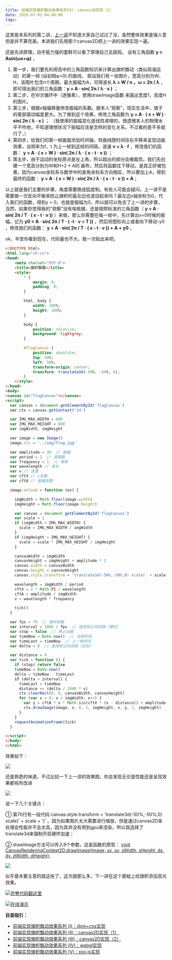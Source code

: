 ```yaml
---
title: 前端实现旗帜飘动效果系列(Ⅱ)：canvas2D实现（1）
date: 2018-07-03 04:40:00
tags:
---
```


这里是本系列的第二讲，[上一讲](https://my.oschina.net/codingDog/blog/1839097)不知道大家自己试过了没，虽然整体效果差强人意但是并不算完美。本讲我们先用那个canvas2D把上一讲的效果实现一遍。

还是先讲原理，动手能力强的童鞋可以看了原理自己去鼓捣。
设有三角函数 **y = Asin(ωx+φ)** ，

1. 第一步，我们要先利用高中的三角函数知识来计算出旗帜飘动（类似简谐运动）的第一帧 (设初相φ=0) 的曲线，
   假设我们有一张图片，宽高分别为W、H，该图片包含n个周期，最大振幅为A，可得波长 **λ = W / n ，ω = 2π / λ** ，即可得出我们的三角函数：**y = A · sin( 2π / λ · x )** ；
2. 第二步，在W次循环中（逐像素），使用drawImage函数 来画出宽度1，高度H 的图片。<!-- more -->
3. 第三步，根据x轴偏移量修改振幅的系数。据本人“观察”，现实生活中，旗子的尾部摆动幅度更大。为了做到这个效果，修改三角函数为 **y = A · ( x ÷ W ) · sin( 2π / λ · x )** ；
   （我使用的振幅变化是线性递增的，很遗憾本人的物理水平不咋地，不知道理想状况下振幅应该是怎样的变化关系，不过看的差不多就行了，）
4. 第四步，给我们的第一帧画面添加时间轴，将曲线随时间往右平移来呈现动画效果，设频率为f，t 为上一帧到这帧的间隔，波速 **v = λ · f** ，修改我们的函数： **y = A · ( x ÷ W ) · sin( 2π / λ · ( x - t · v ))** ；
5. 第五步，由于运动的坐标原点是左上角，所以超出的部分会被裁剪。我们先创建一个宽高分别为W和H+2 * A的 画布，然后将函数往下移动，是其正好被包裹，因为canvas坐标系与数学中的直角坐标系方向相反，所以要加上A，得到最终的函数： **y = A · ( x ÷ W ) · sin( 2π / λ · ( x - t · v )) + A**；

以上就是我们主要的步骤，角度需要换成弧度制。有些人可能会疑问，上一讲不是需要做一次反向平衡来防止旗帜的最左边也波动起来吗？最左边x轴坐标为0，代入我们的函数，得到y = 0，也就是振幅为0，所以就可以免去了上一讲的步骤，当然，如果你觉得我的“观察”没有啥依据，还是按照标准的三角函数（ **y = A · sin( 2π / T · ( x - t · v ))** ）来做，那么你需要在每一帧中，先计算出x=0时候的振幅，记为 **y0 =  A  · sin( 2π / T · ( -t · v ÷ T ))** ，然后将图形向上或者向下移动-y0 ，修改我们的函数： **y = A · sin( 2π / T · ( x - t · v )) + A  + y0** 。


ok，辛苦你看到现在，代码量也不大，我一次贴出来吧。

```html
<!DOCTYPE html>
<html lang="zh-cn">
<head>
    <meta charset="UTF-8">
    <title>旗帜飘飘</title>
    <style>
        * {
            margin: 0;
            padding: 0;
        }

        html, body {
            width: 100%;
            height: 100%;
        }

        body {
            position: relative;
            background: lightgrey;
        }

        #flagCanvas {
            position: absolute;
            top: 50%;
            left: 50%;
            transform-origin: center;
            transform: translate3d(-50%, -50%, 0);
        }
    </style>
</head>
<body>
<canvas id="flagCanvas"></canvas>
<script>
  var canvas = document.getElementById('flagCanvas')
  var ctx = canvas.getContext('2d')

  var IMG_MAX_WIDTH = 600
  var IMG_MAX_HEIGHT = 600
  var imgWidth, imgHeight

  var image = new Image()
  image.src = '../img/flag.jpg'

  var amplitude = 30  // 振幅
  var period = 2  // 周期数
  var frequency = 1  // 频率
  var wavelength // 波长
  var v // 波速
  var cftX // x系数
  var cftA // 振幅系数

  image.onload = function (ev) {

    imgWidth = Math.floor(image.width)
    imgHeight = Math.floor(image.height)

    var canvas = document.getElementById('flagCanvas')
    var scale = 1
    if (imgWidth > IMG_MAX_WIDTH) {
      scale = IMG_MAX_WIDTH / imgWidth
    }
    if (imgHeight > IMG_MAX_HEIGHT) {
      scale = scale * IMG_MAX_HEIGHT / imgHeight
    }

    canvasWidth = imgWidth
    canvasHeight = imgHeight + amplitude * 2
    canvas.width = canvasWidth
    canvas.height = canvasHeight
    canvas.style.transform = 'translate3d(-50%,-50%,0) scale(' + scale + ')'

    wavelength = imgWidth / period
    cftX = 2 * Math.PI / wavelength
    cftA = amplitude / imgWidth
    v = wavelength * frequency

    tick()
  }

  var fps = 70  // 每秒帧数
  var interval = 1000 / fps  // 连续帧之间间隔（理论）
  var stop = false  // 停止动画
  var timeNow = Date.now()  // 当前时间
  var timeLast = timeNow  // 上一帧时间
  var delta = 0  // 连续帧之间间隔（实际）

  var distance = 0
  var tick = function () {
    if (stop) return false
    timeNow = Date.now()
    delta = timeNow - timeLast
    if (delta > interval) {
      timeLast = timeNow
      distance += (delta / 1000 * v)
      ctx.clearRect(0, 0, canvasWidth, canvasHeight)
      for (var x = 0; x < imgWidth; x++) {
        var y = cftA * x * Math.sin(cftX * (x - distance)) + amplitude
        ctx.drawImage(image, x, 0, 1, imgHeight, x, y, 1, imgHeight)
      }
    }
    requestAnimationFrame(tick)
  }

</script>
</body>
</html>
```

效果如下：

![](/images/canvas_flag_1_1.jpg)

还是熟悉的味道，不过比较一下上一讲的效果图，你会发现无论是性能还是呈现效果都有所改进

![](/images/canvas_flag_1_2.jpg)

说一下几个关键点：

① 第70行有一段代码 canvas.style.transform = 'translate3d(-50%,-50%,0) scale(' + scale + ')' 。因为如果图片太大需要进行缩放，但是通过canvas2D来处理会性能并不会太高，因为其并没有用到gpu来渲染，所以我选择了translate3d来强制开启硬件加速；

② drawImage方法可以传入9个参数，这是函数的原型： [void CanvasRenderingContext2D.drawImage(image, sx, sy, sWidth, sHeight, dx, dy, dWidth, dHeight); ](https://developer.mozilla.org/en-US/docs/Web/API/CanvasRenderingContext2D/drawImage)

![](/images/canvas_flag_1_3.jpg)

似乎基本要主意的就这些了，这次就那么多，下一讲在这个基础上给旗帜添加高光效果。

![](/images/hand.webp)[完整代码戳这里](https://gitee.com/kaysama/blog-source-host/tree/master/%E5%89%8D%E7%AB%AF%E5%AE%9E%E7%8E%B0%E6%97%97%E5%B8%9C%E9%A3%98%E5%8A%A8%E6%95%88%E6%9E%9C%E7%B3%BB%E5%88%97/canvas2D%E5%AE%9E%E7%8E%B0-1)

![](/images/hand.webp)[在线演示](http://kaysama.gitee.io/blog-source-host/%E5%89%8D%E7%AB%AF%E5%AE%9E%E7%8E%B0%E6%97%97%E5%B8%9C%E9%A3%98%E5%8A%A8%E6%95%88%E6%9E%9C%E7%B3%BB%E5%88%97/canvas2D%E5%AE%9E%E7%8E%B0-1/)

**目录指引：**

-   [前端实现旗帜飘动效果系列 (Ⅰ)：dom+css实现](https://my.oschina.net/codingDog/blog/1839097)
-   [前端实现旗帜飘动效果系列 (Ⅱ)：canvas2D实现（1）](https://my.oschina.net/codingDog/blog/1839098)
-   [前端实现旗帜飘动效果系列 (Ⅲ)：canvas2D实现（2）](https://my.oschina.net/codingDog/blog/1839099)
-   [前端实现旗帜飘动效果系列 (Ⅳ)：webgl实现](https://my.oschina.net/codingDog/blog/1839100)
-   [前端实现旗帜飘动效果系列 (Ⅴ)：pixi.js实现](https://my.oschina.net/codingDog/blog/4968573)